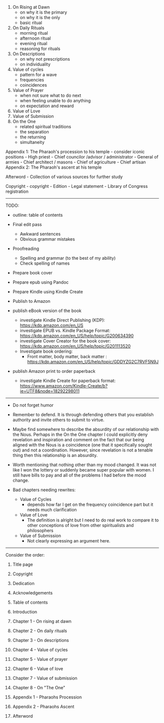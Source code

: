
1. On Rising at Dawn
    - on why it is the primary
    - on why it is the only
    - basic ritual
2. On Daily Rituals
    - morning ritual
    - afternoon ritual
    - evening ritual
    - reasoning for rituals
3. On Descriptions
    - on why not prescriptions
    - on individuality
4. Value of cycles
    - pattern for a wave
    - frequencies
    - coincidences
5. Value of Prayer
    - when not sure what to do next
    - when feeling unable to do anything
    - on expectation and reward
6. Value of Love
7. Value of Submission
8. On the One
    - related spiritual traditions
    - the separation
    - the returning
    - simultaneity

Appendix 1: The Pharaoh's procession to his temple
    - consider iconic positions
        - High priest
        - Chief councilor /advisor / administrator
        - General of armies
        - Chief architect / masons
        - Chief of agriculture
        - Chief artisan
Appendix 2: The Pharaoh's ascent at his temple

Afterword
    - Collection of various sources for further study

Copyright
    - copyright
    - Edition
    - Legal statement
    - Library of Congress registration

---

TODO:
- outline: table of contents
- Final edit pass
    - Awkward sentences
    - Obvious grammar mistakes
- Proofreading
    - Spelling and grammar (to the best of my ability)
    - Check spelling of names
- Prepare book cover
- Prepare epub using Pandoc
- Prepare Kindle using Kindle Create
- Publish to Amazon

- publish eBook version of the book
    - investigate Kindle Direct Publishing (KDP): https://kdp.amazon.com/en_US
    - investigate EPUB vs. Kindle Package Format: https://kdp.amazon.com/en_US/help/topic/G200634390
    - investigate Cover Creator for the book cover: https://kdp.amazon.com/en_US/help/topic/G201113520
    - Investigate book ordering:
        - Front matter, body matter, back matter : https://kdp.amazon.com/en_US/help/topic/GDDYZG2C7RVF5N9J


- publish Amazon print to order paperback
    - investigate Kindle Create for paperback format: https://www.amazon.com/Kindle-Create/b?ie=UTF8&node=18292298011

---

- Do not forget humor

- Remember to defend. It is through defending others that you establish authority and invite others to submit to virtue.

- Maybe find somewhere to describe the absurdity of our relationship with the Nous. Perhaps in the On the One chapter I could explicitly deny revelation and inspiration and comment on the fact that our being aligned with the Nous is a coincidence (one that it specifically sought out) and not a coordination. However, since revelation is not a tenable thing then this relationship is an absurdity.

- Worth mentioning that nothing other than my mood changed. It was not like I won the lottery or suddenly became super popular with women. I still have bills to pay and all of the problems I had before the mood change.

- Bad chapters needing rewrites:
    - Value of Cycles
        - depends how far I get on the frequency coincidence part but it needs much clarification
    - Value of Love
        - The definition is alright but I need to do real work to compare it to other conceptions of love from other spiritualists and philosophers
    - Value of Submission
        - Not clearly expressing an argument here.

---

Consider the order:

01. Title page
02. Copyright
03. Dedication
04. Acknowledgements
05. Table of contents
06. Introduction

07. Chapter 1 - On rising at dawn
08. Chapter 2 - On daily rituals
09. Chapter 3 - On descriptions

10. Chapter 4 - Value of cycles
11. Chapter 5 - Value of prayer
12. Chapter 6 - Value of love
13. Chapter 7 - Value of submission

14. Chapter 8 - On "The One"

15. Appendix 1 - Pharaohs Procession
16. Appendix 2 - Pharaohs Ascent

17. Afterword
